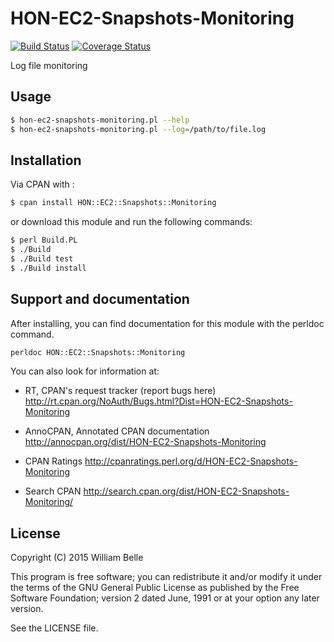 HON-EC2-Snapshots-Monitoring
============================

[![Build Status](https://travis-ci.org/healthonnet/hon-ec2-snapshots-monitoring.svg?branch=master)](https://travis-ci.org/healthonnet/hon-ec2-snapshots-monitoring)
[![Coverage Status](https://coveralls.io/repos/healthonnet/hon-ec2-snapshots-monitoring/badge.svg?branch=master&service=github)](https://coveralls.io/github/healthonnet/hon-ec2-snapshots-monitoring?branch=master)

Log file monitoring

Usage
-----

```bash
$ hon-ec2-snapshots-monitoring.pl --help
$ hon-ec2-snapshots-monitoring.pl --log=/path/to/file.log
```

Installation
------------

Via CPAN with :

```bash
$ cpan install HON::EC2::Snapshots::Monitoring
```

or download this module and run the following commands:

```bash
$ perl Build.PL
$ ./Build
$ ./Build test
$ ./Build install
```

Support and documentation
-------------------------

After installing, you can find documentation for this module with the
perldoc command.

```bash
perldoc HON::EC2::Snapshots::Monitoring
```

You can also look for information at:

  * RT, CPAN's request tracker (report bugs here)
    http://rt.cpan.org/NoAuth/Bugs.html?Dist=HON-EC2-Snapshots-Monitoring

  * AnnoCPAN, Annotated CPAN documentation
    http://annocpan.org/dist/HON-EC2-Snapshots-Monitoring

  * CPAN Ratings
    http://cpanratings.perl.org/d/HON-EC2-Snapshots-Monitoring

  * Search CPAN
    http://search.cpan.org/dist/HON-EC2-Snapshots-Monitoring/


License
-------

Copyright (C) 2015 William Belle

This program is free software; you can redistribute it and/or modify
it under the terms of the GNU General Public License as published by
the Free Software Foundation; version 2 dated June, 1991 or at your option
any later version.

See the LICENSE file.
